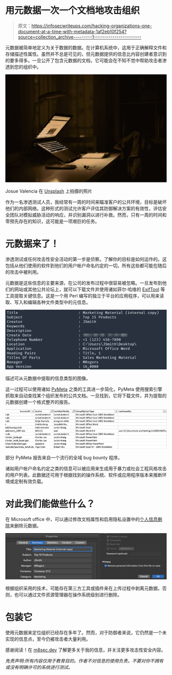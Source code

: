 # 用元数据一次一个文档地攻击组织

> 原文：<https://infosecwriteups.com/hacking-organizations-one-document-at-a-time-with-metadata-1af2eb10f254?source=collection_archive---------1----------------------->

元数据被简单地定义为关于数据的数据。在计算机系统中，这用于正确解释文件和存储描述性属性。虽然并不总是可见的，但元数据提供的信息比内容创建者意识到的要多得多。一旦公开了包含元数据的文档，它可能会在不知不觉中帮助攻击者渗透到您的组织中。

![](img/83f7162549177af53b92a723241965b0.png)

Josue Valencia 在 [Unsplash](https://unsplash.com/s/photos/hacker?utm_source=unsplash&utm_medium=referral&utm_content=creditCopyText) 上拍摄的照片

作为一名渗透测试人员，我经常有一周的时间来瞄准客户的公共环境，目标是破坏他们的内部网络。这种形式的测试允许客户评估其防御解决方案的有效性，评估安全团队对模拟威胁活动的响应，并识别漏洞以进行补救。然而，只有一周的时间和零预先存在的知识，这可能是一项艰巨的任务。

# 元数据来了！

渗透测试或任何攻击性安全活动的第一步是侦察。了解你的目标是如何运作的。这包括从他们使用的软件到他们的用户帐户命名约定的一切。所有这些都可能在随后的攻击中被利用。

元数据是这些信息的主要来源，在公司的发布过程中很容易被忽略。一旦发布到他们的网站或其他公共论坛上，就可以下载文件并使用诸如菲尔·哈维的 [ExifTool](https://exiftool.org/) 等工具提取关键信息。这是一个用 Perl 编写的独立于平台的应用程序，可以用来读取、写入和编辑各种文件类型中的元信息。

![](img/96aebb7a44ae0e791c6725d55a7ccd55.png)

描述可从元数据中提取的信息类型的图像。

这一过程可以使用诸如 [PyMeta](https://github.com/m8sec/pymeta) 之类的工具进一步简化，PyMeta 使用搜索引擎抓取来自动查找某个组织发布的公共文档。一旦找到，它将下载文件，并为提取的元数据创建一个格式整齐的报告。

![](img/2d079f17df02e979f65d49942d0fd26f.png)

部分 PyMeta 报告来自一个流行的全域 bug bounty 程序。

诸如用户帐户命名约定之类的信息可以被应用来生成用于暴力或社会工程风格攻击的用户列表。此数据还可用于根据找到的操作系统、软件或应用程序版本来推断环境或定制有效负载。

# 对此我们能做些什么？

在 Microsoft office 中，可以通过修改文档属性和启用隐私设置中的[个人信息删除](https://support.microsoft.com/en-us/office/remove-hidden-data-and-personal-information-by-inspecting-documents-presentations-or-workbooks-356b7b5d-77af-44fe-a07f-9aa4d085966f)来删除元数据。

![](img/1da66b5ac23f823f7cbdab0ad9ace953.png)

根据组织采用的技术，可能存在第三方工具或插件来在上传过程中剥离元数据。否则，也可以通过文件资源管理器在操作系统级别进行删除。

# 包装它

使用元数据来定位组织已经存在多年了。然而，对于防御者来说，它仍然是一个未实现的信息点，至今仍被攻击者大量利用。

感谢阅读！在 [m8sec.dev](https://m8sec.dev/) 了解更多关于我的信息，并关注更多攻击性安全内容。

*免责声明:所有内容仅用于教育目的。作者不对信息的使用负责。不要对你不拥有或没有明确许可的系统进行测试。*